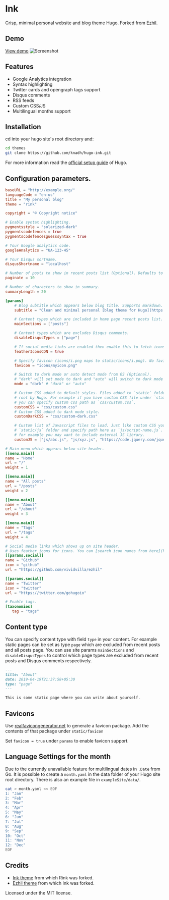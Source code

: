 # Ink
Crisp, minimal personal website and blog theme Hugo. Forked from [Ezhil](https://github.com/vividvilla/ezhil).

## Demo
[View demo](https://hugo-ink.netlify.com)
![Screenshot](https://user-images.githubusercontent.com/547147/69119000-3ace9280-0abb-11ea-81bc-5af68433e845.png "Ink light theme")

## Features
* Google Analytics integration
* Syntax highlighting
* Twitter cards and opengraph tags support
* Disqus comments
* RSS feeds
* Custom CSS/JS
* Multilingual months support

## Installation

cd into your hugo site's root directory and:

```sh
cd themes
git clone https://github.com/knadh/hugo-ink.git
```

For more information read the [official setup guide](https://gohugo.io/overview/installing/) of Hugo.

## Configuration parameters.
```toml
baseURL = "http://example.org/"
languageCode = "en-us"
title = "My personal blog"
theme = "rink"

copyright = "© Copyright notice"

# Enable syntax highlighting.
pygmentsstyle = "solarized-dark"
pygmentscodefences = true
pygmentscodefencesguesssyntax = true

# Your Google analytics code.
googleAnalytics = "UA-123-45"

# Your Disqus sortname.
disqusShortname = "localhost"

# Number of posts to show in recent posts list (Optional). Defaults to 10.
paginate = 10

# Number of characters to show in summary.
summaryLength = 20

[params]
    # Blog subtitle which appears below blog title. Supports markdown.
    subtitle = "Clean and minimal personal [blog theme for Hugo](https://github.com/vividvilla/ezhil)"

    # Content types which are included in home page recent posts list.
    mainSections = ["posts"]

    # Content types which are excludes Disqus comments.
    disableDisqusTypes = ["page"]

    # If social media links are enabled then enable this to fetch icons from CDN instead of hosted on your site.
    featherIconsCDN = true

    # Specify favicon (icons/i.png maps to static/icons/i.png). No favicon if not defined.
    favicon = "icons/myicon.png"

    # Switch to dark mode or auto detect mode from OS (Optional).
    # "dark" will set mode to dark and "auto" will switch to dark mode if OS is in dark mode.
    mode = "dark" # "dark" or "auto"

    # Custom CSS added to default styles. Files added to `static` folder is copied as it is to
    # root by Hugo. For example if you have custom CSS file under `static/css/custom.css` then
    # you can specify custom css path as `css/custom.css`.
    customCSS = "css/custom.css"
    # Custom CSS added to dark mode style.
    customDarkCSS = "css/custom-dark.css"

    # Custom list of Javascript files to load. Just like custom CSS you can place js files under
    # `static/js` folder and specify path here as `js/script-name.js`. You can also specify full url,
    # for example you may want to include external JS library.
    customJS = ["js/abc.js", "js/xyz.js", "https://code.jquery.com/jquery-3.4.1.js"]

# Main menu which appears below site header.
[[menu.main]]
name = "Home"
url = "/"
weight = 1

[[menu.main]]
name = "All posts"
url = "/posts"
weight = 2

[[menu.main]]
name = "About"
url = "/about"
weight = 3

[[menu.main]]
name = "Tags"
url = "/tags"
weight = 4

# Social media links which shows up on site header.
# Uses feather icons for icons. You can [search icon names from here](https://feathericons.com/).
[[params.social]]
name = "Github"
icon = "github"
url = "https://github.com/vividvilla/ezhil"

[[params.social]]
name = "Twitter"
icon = "twitter"
url = "https://twitter.com/gohugoio"

# Enable tags.
[taxonomies]
   tag = "tags"
```

## Content type

You can specify content type with field `type` in your content. For example static pages can be set as type `page` which are excluded from recent posts and all posts page. You can use site params `mainSections` and `disableDisqusTypes` to control which page types are excluded from recent posts and Disqus comments respectively.

```md
---
title: "About"
date: 2019-04-19T21:37:58+05:30
type: "page"
---

This is some static page where you can write about yourself.
```

## Favicons
Use [realfavicongenerator.net](https://realfavicongenerator.net) to generate a favicon package. Add the contents of that package under `static/favicon`

Set `favicon = true` under `params` to enable favicon support.

## Language Settings for the month

Due to the currently unavailable feature for multilingual dates in ``.Date`` from
Go. It is possible to create a ``month.yaml`` in the data folder of your
Hugo site root directory. There is also an example file in
``exampleSite/data/``.

```sh
cat > month.yaml << EOF
1: "Jan"
2: "Feb"
3: "Mar"
4: "Apr"
5: "May"
6: "Jun"
7: "Jul"
8: "Aug"
9: "Sep"
10: "Oct"
11: "Nov"
12: "Dec"
EOF
```

## Credits
* [Ink theme](https://github.com/knadh/hugo-ink) from which Rink was forked.
* [Ezhil theme](https://github.com/vividvilla/ezhil) from which Ink was forked.

Licensed under the MIT license.
